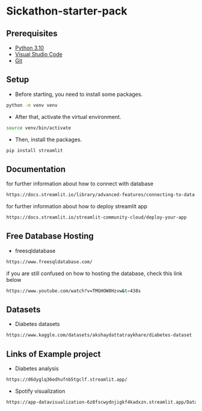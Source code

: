 ﻿# Sickathon-starter-pack 
## Prerequisites

- [Python 3.10](https://www.python.org/)
- [Visual Studio Code](https://code.visualstudio.com/)
- [Git](https://git-scm.com/)

## Setup
- Before starting, you need to install some packages.
```bash
python -m venv venv
```
- After that, activate the virtual environment.
```bash
source venv/bin/activate
```
- Then, install the packages.
```bash
pip install streamlit
```
## Documentation 
for further information about how to connect with database
```bash
https://docs.streamlit.io/library/advanced-features/connecting-to-data
```
for further information about how to deploy streamlit app
```bash
https://docs.streamlit.io/streamlit-community-cloud/deploy-your-app
```
## Free Database Hosting
- freesqldatabase
```bash
https://www.freesqldatabase.com/
```
if you are still confused on how to hosting the database, check this link below
```bash
https://www.youtube.com/watch?v=TMGHOW8Hzvw&t=438s
```
## Datasets
- Diabetes datasets
```bash
https://www.kaggle.com/datasets/akshaydattatraykhare/diabetes-dataset
```
## Links of Example project
- Diabetes analysis
```bash
https://d6dyglq36edhufnb5tgclf.streamlit.app/
```
- Spotify visualization
```bash
https://app-datavisualization-6z8fscwydnjigkf4kadxzn.streamlit.app/Database_preparation
```


